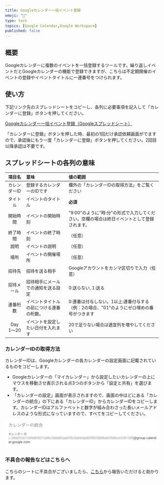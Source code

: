 ```yaml
---
title: Googleカレンダー一括イベント登録
emoji: "📅"
type: tech
topics: [Google Calendar,Google Workspace]
published: false
---
```

## 概要
Googleカレンダーに複数のイベントを一括登録するツールです。繰り返しイベントだとGoogleカレンダーの機能で登録できますが、こちらは不定期開催のイベントの登録やイベントタイトルに一連番号をつけられます。

## 使い方
下記リンク先のスプレッドシートをコピーし、各列に必要事項を記入して「カレンダーに登録」ボタンを押してください。

[Googleカレンダー一括イベント登録（Googleスプレッドシート）](https://bit.ly/3UXGHZ1)

「カレンダーに登録」ボタンを押した時、最初の1回だけ承認依頼画面がでますので、承認後にもう一度「カレンダーに登録」ボタンを押してください。2回目以降承認は不要です。

## スプレッドシートの各列の意味

|項目名|意味|値の範囲|
|:--:|:--|:--|
|カレンダーID|登録するカレンダーのIDです|欄外の「カレンダーIDの取得方法」をご覧ください|
|タイトル|イベントのタイトル|**必須**|
|開始時間|イベントの開始時刻|"9:00"のように"時:分"の形式で入力してください。空欄の場合は終日イベントとして登録されます。|
|終了時間|イベントの終了時刻|（任意）|
|說明|イベントの説明|（任意）|
|場所|イベントの開催場所|（任意）|
|招待先|招待を送る相手|Googleアカウントをカンマ区切りで入力（任意）|
|招待メール|招待相手にメールでの通知を送る設定|0:送らない, 1:送る|
|連番桁数|イベントタイトルの前につける連番の桁数。|0:連番は付与しない。1以上:連番付与する（例：2の場合、"01"のようにゼロ埋めの番号がつきます|
|Day 1〜20|イベントを設定したい日付を入れます|20で足りない場合は適宜列を増やしてください|

### カレンダーIDの取得方法
カレンダーIDは、Googleカレンダーの各カレンダーの設定画面に記載されているものをコピーします。

- Googleカレンダーの「マイカレンダー」から設定したいカレンダーの上にマウスを移動させ表示される点3つのボタンから「設定と共有」を選びます。
- 「カレンダーの設定」画面が表示されますので、画面の中ほどにある「カレンダーの統合」の下にある「カレンダーID」からカレンダーIDをコピーします。カレンダーIDはアルファベットと数字が組み合わさった長いメールアドレスのような形式になっていますので、すべてをコピーしてください。

![カレンダーIDの記載箇所](/images/google/calendar-id.png)

### 不具合の報告などはこちらへ
こちらのシートに不具合がございましたら、[こちら](https://github.com/kwaka1208/issues/issues)から報告いただけると助かります。